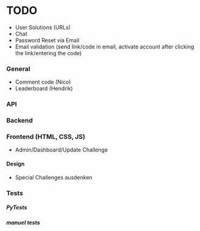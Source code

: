 # TODO

* User Solutions (URLs)
* Chat
* Password Reset via Email
* Email validation (send link/code in email, activate account after clicking the link/entering the code)

### General
* Comment code (Nico)
* Leaderboard (Hendrik)

### API

### Backend

### Frontend (HTML, CSS, JS)
* Admin/Dashboard/Update Challenge

#### Design
* Special Challenges ausdenken

### Tests
##### PyTests

##### manuel tests